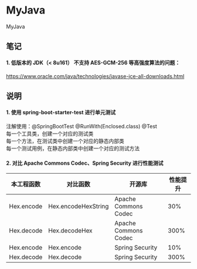 # MyJava
MyJava

## 笔记

#### 1. 低版本的 JDK（< 8u161） 不支持 AES-GCM-256 等高强度算法的问题：  
https://www.oracle.com/java/technologies/javase-jce-all-downloads.html  

## 说明

#### 1. 使用  spring-boot-starter-test  进行单元测试
注解使用：@SpringBootTest @RunWith(Enclosed.class) @Test  
每一个工具类，创建一个对应的测试类  
每一个方法，在测试类中创建一个对应的静态内部类  
每一个测试用例，在静态内部类中创建一个对应的测试方法

#### 2. 对比 Apache Commons Codec、Spring Security 进行性能测试
|  本工程函数  |  对比函数  |  开源库  |  性能提升  |
|  ----  | ----  | ----  | ----  |
|  Hex.encode  | Hex.encodeHexString  |  Apache Commons Codec  |  30%  |
|  Hex.decode  | Hex.decodeHex  |  Apache Commons Codec  |  300%  |
|  Hex.encode  | Hex.encode  |  Spring Security  |  10%  |
|  Hex.decode  | Hex.decode  |  Spring Security  |  300%  |
